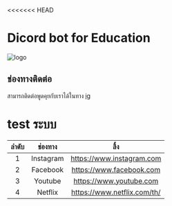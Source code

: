 <<<<<<< HEAD
# Dicord bot for Education

![logo](https://www.linqto.com/wp-content/uploads/2023/08/discord-logo.png)

## ช่องทางติดต่อ

สามารถติดต่อพูดคุยกับเราได้ในทาง [ig](https://www.instagram.com/actlikeache/)

# test ระบบ

| ลำดับ | ช่องทาง | ลิ้ง |
| :--: | :----: | :-: |
| 1    | Instagram | https://www.instagram.com   |
| 2    | Facebook  | https://www.facebook.com    |
| 3    | Youtube   | https://www.youtube.com     |
| 4    | Netflix   | https://www.netflix.com/th/ |

